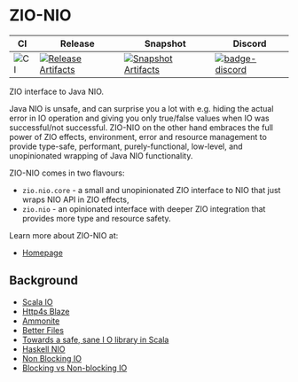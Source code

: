 # ZIO-NIO

| CI | Release | Snapshot | Discord |
| --- | --- | --- | --- |
| ![CI][Badge-CI] | [![Release Artifacts][badge-releases]][link-releases] | [![Snapshot Artifacts][badge-snapshots]][link-snapshots] | [![badge-discord]][link-discord] |

ZIO interface to Java NIO.

Java NIO is unsafe, and can surprise you a lot with e.g. hiding the actual error in IO operation and giving you only true/false values when IO was successful/not successful. ZIO-NIO on the other hand embraces the full power of ZIO effects, environment, error and resource management to provide type-safe, performant, purely-functional, low-level, and unopinionated wrapping of Java NIO functionality.

ZIO-NIO comes in two flavours:

 - `zio.nio.core` - a small and unopinionated ZIO interface to NIO that just wraps NIO API in ZIO effects,
 - `zio.nio` - an opinionated interface with deeper ZIO integration that provides more type and resource safety.

Learn more about ZIO-NIO at:

 - [Homepage](https://zio.github.io/zio-nio/)

## Background

* [Scala IO](https://www.scala-lang.org/api/2.12.3/scala/io/index.html)
* [Http4s Blaze](https://github.com/http4s/blaze)
* [Ammonite](https://github.com/lihaoyi/Ammonite/)
* [Better Files](https://github.com/pathikrit/better-files)
* [Towards a safe, sane I O library in Scala](https://www.youtube.com/watch?feature=player_embedded&v=uaYKkpqs6CE)
* [Haskell NIO](https://wiki.haskell.org/NIO)
* [Non Blocking IO](https://www.youtube.com/watch?v=uKc0Gx_lPsg)
* [Blocking vs Non-blocking IO](http://tutorials.jenkov.com/java-nio/nio-vs-io.html)

[Badge-CI]: https://github.com/zio/zio-nio/workflows/CI/badge.svg
[badge-discord]: https://img.shields.io/discord/629491597070827530?logo=discord "chat on discord"
[badge-releases]: https://img.shields.io/nexus/r/https/oss.sonatype.org/dev.zio/zio-nio_2.12.svg "Sonatype Releases"
[badge-snapshots]: https://img.shields.io/nexus/s/https/oss.sonatype.org/dev.zio/zio-nio_2.12.svg "Sonatype Snapshots"
[link-discord]: https://discord.gg/2ccFBr4 "Discord"
[link-releases]: https://oss.sonatype.org/content/repositories/releases/dev/zio/zio-nio_2.12/ "Sonatype Releases"
[link-snapshots]: https://oss.sonatype.org/content/repositories/snapshots/dev/zio/zio-nio_2.12/ "Sonatype Snapshots"
